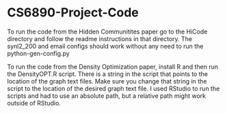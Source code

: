 # CS6890-Project-Code
To run the code from the Hidden Communitites paper go to the HiCode directory and follow the readme instructions in that directory. The synl2_200 and email configs should work without any need to run the python-gen-config.py

To run the code from the Density Optimization paper, install R and then run the DensityOPT.R script. There is a string in the script that points to the location of the graph text files. Make sure you change that string in the script to the location of the desired graph text file. I used RStudio to run the scripts and had to use an absolute path, but a relative path might work outside of RStudio.